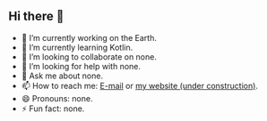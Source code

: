 ## Hi there 👋

- 🔭 I’m currently working on the Earth.
- 🌱 I’m currently learning Kotlin.
- 👯 I’m looking to collaborate on none.
- 🤔 I’m looking for help with none.
- 💬 Ask me about none.
- 📫 How to reach me: [E-mail](mailto:moranty@1503dev.top) or [my website (under construction)](http://inkranty.qzz.io).
- 😄 Pronouns: none.
- ⚡ Fun fact: none.
